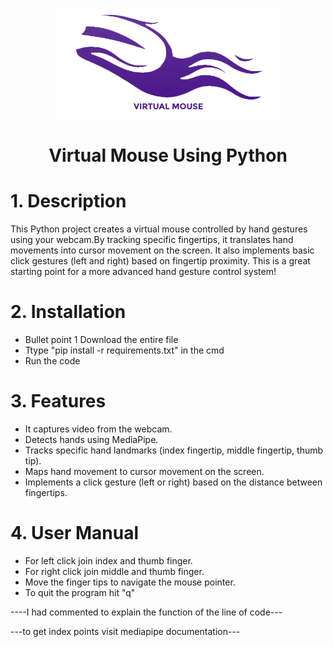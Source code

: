 
<p align="center">
  <img src="https://github.com/anandksuni03/virtual-mouse/blob/main/vm.png?raw=true" alt="Your Image">
</p>

<div align="center">

# Virtual Mouse Using Python

</div>








<h1>1. Description</h1>

This Python project creates a virtual mouse controlled by hand gestures using your webcam.By tracking specific fingertips, it translates hand movements into cursor movement on the screen. It also implements basic click gestures (left and right) based on fingertip proximity. This is a great starting point for a more advanced hand gesture control system!


<h1>2. Installation</h1>

* Bullet point 1 Download the entire file<br>
* Ttype "pip install -r requirements.txt" in the cmd<br>
* Run the code<br>


<h1>3. Features </h1>

*  It captures video from the webcam.<br>
*  Detects hands using MediaPipe.<br>
*  Tracks specific hand landmarks (index fingertip, middle fingertip, thumb tip).<br>
*  Maps hand movement to cursor movement on the screen.<br>
*  Implements a click gesture (left or right) based on the distance between fingertips.<br>

<h1>4. User Manual</h1>

*  For left click join index and thumb finger.<br>
*  For right click join middle and thumb finger.<br>
*  Move the finger tips to navigate the mouse pointer.<br>
*  To quit the program hit "q"<br>

----I had commented to explain the function of the line of code---

---to get index points visit mediapipe documentation---

